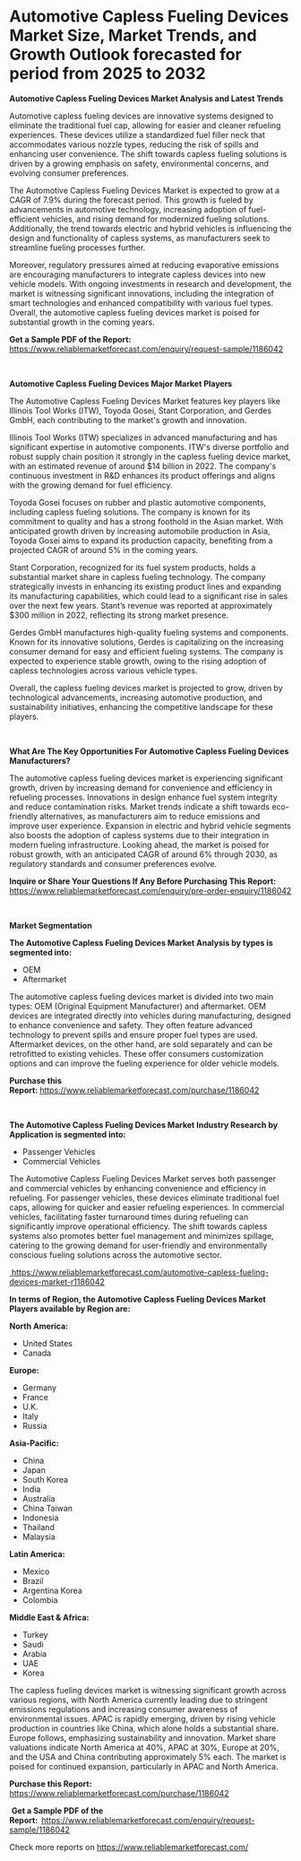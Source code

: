 <p><h1>Automotive Capless Fueling Devices Market Size, Market Trends, and Growth Outlook forecasted for period from 2025 to 2032</h1></p><p><strong>Automotive Capless Fueling Devices Market Analysis and Latest Trends</strong></p>
<p><p>Automotive capless fueling devices are innovative systems designed to eliminate the traditional fuel cap, allowing for easier and cleaner refueling experiences. These devices utilize a standardized fuel filler neck that accommodates various nozzle types, reducing the risk of spills and enhancing user convenience. The shift towards capless fueling solutions is driven by a growing emphasis on safety, environmental concerns, and evolving consumer preferences.</p><p>The Automotive Capless Fueling Devices Market is expected to grow at a CAGR of 7.9% during the forecast period. This growth is fueled by advancements in automotive technology, increasing adoption of fuel-efficient vehicles, and rising demand for modernized fueling solutions. Additionally, the trend towards electric and hybrid vehicles is influencing the design and functionality of capless systems, as manufacturers seek to streamline fueling processes further.</p><p>Moreover, regulatory pressures aimed at reducing evaporative emissions are encouraging manufacturers to integrate capless devices into new vehicle models. With ongoing investments in research and development, the market is witnessing significant innovations, including the integration of smart technologies and enhanced compatibility with various fuel types. Overall, the automotive capless fueling devices market is poised for substantial growth in the coming years.</p></p>
<p><strong>Get a Sample PDF of the Report:&nbsp;</strong> <a href="https://www.reliablemarketforecast.com/enquiry/request-sample/1186042?utm_campaign=2324&utm_medium=2&utm_source=Github&utm_content=ia&utm_term=28032025&utm_id=automotive-capless-fueling-devices">https://www.reliablemarketforecast.com/enquiry/request-sample/1186042</a></p>
<p>&nbsp;</p>
<p><strong>Automotive Capless Fueling Devices Major Market Players</strong></p>
<p><p>The Automotive Capless Fueling Devices Market features key players like Illinois Tool Works (ITW), Toyoda Gosei, Stant Corporation, and Gerdes GmbH, each contributing to the market's growth and innovation. </p><p>Illinois Tool Works (ITW) specializes in advanced manufacturing and has significant expertise in automotive components. ITW's diverse portfolio and robust supply chain position it strongly in the capless fueling device market, with an estimated revenue of around $14 billion in 2022. The company's continuous investment in R&D enhances its product offerings and aligns with the growing demand for fuel efficiency.</p><p>Toyoda Gosei focuses on rubber and plastic automotive components, including capless fueling solutions. The company is known for its commitment to quality and has a strong foothold in the Asian market. With anticipated growth driven by increasing automobile production in Asia, Toyoda Gosei aims to expand its production capacity, benefiting from a projected CAGR of around 5% in the coming years.</p><p>Stant Corporation, recognized for its fuel system products, holds a substantial market share in capless fueling technology. The company strategically invests in enhancing its existing product lines and expanding its manufacturing capabilities, which could lead to a significant rise in sales over the next few years. Stant’s revenue was reported at approximately $300 million in 2022, reflecting its strong market presence.</p><p>Gerdes GmbH manufactures high-quality fueling systems and components. Known for its innovative solutions, Gerdes is capitalizing on the increasing consumer demand for easy and efficient fueling systems. The company is expected to experience stable growth, owing to the rising adoption of capless technologies across various vehicle types.</p><p>Overall, the capless fueling devices market is projected to grow, driven by technological advancements, increasing automotive production, and sustainability initiatives, enhancing the competitive landscape for these players.</p></p>
<p>&nbsp;</p>
<p><strong>What Are The Key Opportunities For Automotive Capless Fueling Devices Manufacturers?</strong></p>
<p><p>The automotive capless fueling devices market is experiencing significant growth, driven by increasing demand for convenience and efficiency in refueling processes. Innovations in design enhance fuel system integrity and reduce contamination risks. Market trends indicate a shift towards eco-friendly alternatives, as manufacturers aim to reduce emissions and improve user experience. Expansion in electric and hybrid vehicle segments also boosts the adoption of capless systems due to their integration in modern fueling infrastructure. Looking ahead, the market is poised for robust growth, with an anticipated CAGR of around 6% through 2030, as regulatory standards and consumer preferences evolve.</p></p>
<p><strong>Inquire or Share Your Questions If Any Before Purchasing This Report:</strong> <a href="https://www.reliablemarketforecast.com/enquiry/pre-order-enquiry/1186042?utm_campaign=2324&utm_medium=2&utm_source=Github&utm_content=ia&utm_term=28032025&utm_id=automotive-capless-fueling-devices">https://www.reliablemarketforecast.com/enquiry/pre-order-enquiry/1186042</a></p>
<p>&nbsp;</p>
<p><strong>Market Segmentation</strong></p>
<p><strong>The Automotive Capless Fueling Devices Market Analysis by types is segmented into:</strong></p>
<p><ul><li>OEM</li><li>Aftermarket</li></ul></p>
<p><p>The automotive capless fueling devices market is divided into two main types: OEM (Original Equipment Manufacturer) and aftermarket. OEM devices are integrated directly into vehicles during manufacturing, designed to enhance convenience and safety. They often feature advanced technology to prevent spills and ensure proper fuel types are used. Aftermarket devices, on the other hand, are sold separately and can be retrofitted to existing vehicles. These offer consumers customization options and can improve the fueling experience for older vehicle models.</p></p>
<p><strong>Purchase this Report:&nbsp;</strong><a href="https://www.reliablemarketforecast.com/purchase/1186042?utm_campaign=2324&utm_medium=2&utm_source=Github&utm_content=ia&utm_term=28032025&utm_id=automotive-capless-fueling-devices">https://www.reliablemarketforecast.com/purchase/1186042</a></p>
<p>&nbsp;</p>
<p><strong>The Automotive Capless Fueling Devices Market Industry Research by Application is segmented into:</strong></p>
<p><ul><li>Passenger Vehicles</li><li>Commercial Vehicles</li></ul></p>
<p><p>The Automotive Capless Fueling Devices Market serves both passenger and commercial vehicles by enhancing convenience and efficiency in refueling. For passenger vehicles, these devices eliminate traditional fuel caps, allowing for quicker and easier refueling experiences. In commercial vehicles, facilitating faster turnaround times during refueling can significantly improve operational efficiency. The shift towards capless systems also promotes better fuel management and minimizes spillage, catering to the growing demand for user-friendly and environmentally conscious fueling solutions across the automotive sector.</p></p>
<p><a href="https://www.reliablemarketforecast.com/automotive-capless-fueling-devices-market-r1186042?utm_campaign=2324&utm_medium=2&utm_source=Github&utm_content=ia&utm_term=28032025&utm_id=automotive-capless-fueling-devices">&nbsp;https://www.reliablemarketforecast.com/automotive-capless-fueling-devices-market-r1186042</a></p>
<p><strong>In terms of Region, the Automotive Capless Fueling Devices Market Players available by Region are:</strong></p>
<p>
    <p> <strong> North America: </strong>
        <ul>
            <li>United States</li>
            <li>Canada</li>
        </ul>
        </p> 
    <p> <strong> Europe: </strong>
        <ul>
            <li>Germany</li>
            <li>France</li>
            <li>U.K.</li>
            <li>Italy</li>
            <li>Russia</li>
        </ul>
        </p> 
    <p> <strong> Asia-Pacific: </strong>
        <ul>
            <li>China</li>
            <li>Japan</li>
            <li>South Korea</li>
            <li>India</li>
            <li>Australia</li>
            <li>China Taiwan</li>
            <li>Indonesia</li>
            <li>Thailand</li>
            <li>Malaysia</li>
        </ul>
        </p> 
    <p> <strong> Latin America: </strong>
        <ul>
            <li>Mexico</li>
            <li>Brazil</li>
            <li>Argentina Korea</li>
            <li>Colombia</li>
        </ul>
        </p> 
    <p> <strong> Middle East & Africa: </strong>
        <ul>
            <li>Turkey</li>
            <li>Saudi</li>
            <li>Arabia</li>
            <li>UAE</li>
            <li>Korea</li>
        </ul>
    </p>
    </p>
<p><p>The capless fueling devices market is witnessing significant growth across various regions, with North America currently leading due to stringent emissions regulations and increasing consumer awareness of environmental issues. APAC is rapidly emerging, driven by rising vehicle production in countries like China, which alone holds a substantial share. Europe follows, emphasizing sustainability and innovation. Market share valuations indicate North America at 40%, APAC at 30%, Europe at 20%, and the USA and China contributing approximately 5% each. The market is poised for continued expansion, particularly in APAC and North America.</p></p>
<p><strong>Purchase this Report: </strong><a href="https://www.reliablemarketforecast.com/purchase/1186042?utm_campaign=2324&utm_medium=2&utm_source=Github&utm_content=ia&utm_term=28032025&utm_id=automotive-capless-fueling-devices">https://www.reliablemarketforecast.com/purchase/1186042</a></p>
<p>&nbsp;<strong>Get a Sample PDF of the Report:&nbsp;&nbsp;</strong><a href="https://www.reliablemarketforecast.com/enquiry/request-sample/1186042?utm_campaign=2324&utm_medium=2&utm_source=Github&utm_content=ia&utm_term=28032025&utm_id=automotive-capless-fueling-devices">https://www.reliablemarketforecast.com/enquiry/request-sample/1186042</a></p>
<p><strong></strong></p>
<p>Check more reports on <a href="https://www.reliablemarketforecast.com/?utm_campaign=2324&utm_medium=2&utm_source=Github&utm_content=ia&utm_term=28032025&utm_id=automotive-capless-fueling-devices">https://www.reliablemarketforecast.com/</a></p>